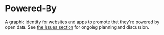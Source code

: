 # Powered-By

A graphic identity for websites and apps to promote that they're powered by open data. See [the Issues section](https://github.com/USODI/Powered-By/issues) for ongoing planning and discussion.
